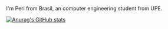 I'm Peri from Brasil, an computer engineering student from UPE.

[![Anurag's GitHub stats](https://github-readme-stats.vercel.app/api?username=perishow)](https://github.com/anuraghazra/github-readme-stats)
